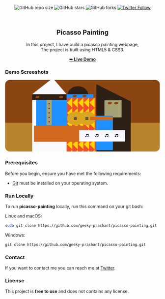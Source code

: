 <div align="center">
  
  ![GitHub repo size](https://img.shields.io/github/repo-size/geeky-prashant/picasso-painting)
  ![GitHub stars](https://img.shields.io/github/stars/geeky-prashant/picasso-painting?style=social)
  ![GitHub forks](https://img.shields.io/github/forks/geeky-prashant/picasso-painting?style=social)
  [![Twitter Follow](https://img.shields.io/twitter/follow/geekyprashant?style=social)](https://twitter.com/intent/follow?screen_name=geekyprashant)
 
  <br />

  <h2 align="center">Picasso Painting</h2>
In this project, I have build a picasso painting webpage, <br />The project is built using HTML5 & CSS3.

  <a href="https://geeky-prashant.github.io/picasso-painting/"><strong>➥ Live Demo</strong></a>

</div>

### Demo Screeshots

![Picasso Painting Desktop Demo](./readme-images/Picasso-Painting.png "Desktop Demo")

### Prerequisites

Before you begin, ensure you have met the following requirements:

* [Git](https://git-scm.com/downloads "Download Git") must be installed on your operating system.

### Run Locally

To run **picasso-painting** locally, run this command on your git bash:

Linux and macOS:

```bash
sudo git clone https://github.com/geeky-prashant/picasso-painting.git
```

Windows:

```bash
git clone https://github.com/geeky-prashant/picasso-painting.git
```

### Contact

If you want to contact me you can reach me at [Twitter](https://www.twitter.com/geekyprashant).

### License

This project is **free to use** and does not contains any license.
